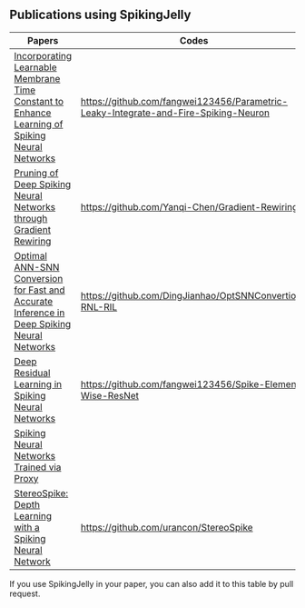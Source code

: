 ## Publications using SpikingJelly

| Papers                                                       | Codes                                                        |
| ------------------------------------------------------------ | ------------------------------------------------------------ |
| [Incorporating Learnable Membrane Time Constant to Enhance Learning of Spiking Neural Networks](https://arxiv.org/abs/2007.05785) | https://github.com/fangwei123456/Parametric-Leaky-Integrate-and-Fire-Spiking-Neuron |
| [Pruning of Deep Spiking Neural Networks through Gradient Rewiring](https://arxiv.org/abs/2105.04916) | https://github.com/Yanqi-Chen/Gradient-Rewiring              |
| [Optimal ANN-SNN Conversion for Fast and Accurate Inference in Deep Spiking Neural Networks](https://arxiv.org/abs/2105.11654) | https://github.com/DingJianhao/OptSNNConvertion-RNL-RIL      |
| [Deep Residual Learning in Spiking Neural Networks](https://arxiv.org/abs/2102.04159) | https://github.com/fangwei123456/Spike-Element-Wise-ResNet   |
| [Spiking Neural Networks Trained via Proxy](https://arxiv.org/abs/2109.13208) |                                                              |
| [StereoSpike: Depth Learning with a Spiking Neural Network](https://arxiv.org/abs/2109.13751) | https://github.com/urancon/StereoSpike                       |

If you use SpikingJelly in your paper, you can also add it to this table by pull request.
